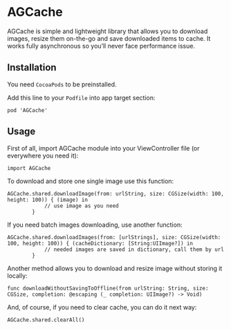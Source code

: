 # AGCache
AGCache is simple and lightweight library that allows you to download images, resize them on-the-go and save downloaded items to cache. It works fully asynchronous so you’ll never face performance issue.

## Installation
You need `CocoaPods` to be preinstalled.

Add this line to your `Podfile` into app target section:

```
pod 'AGCache'
```

## Usage
First of all, import AGCache module into your ViewController file (or everywhere you need it):

```
import AGCache
```

To download and store one single image use this function:

```
AGCache.shared.downloadImage(from: urlString, size: CGSize(width: 100, height: 100)) { (image) in
            // use image as you need
        }
```

If you need batch images downloading, use another function:
```
AGCache.shared.downloadImages(from: [urlStrings], size: CGSize(width: 100, height: 100)) { (cacheDictionary: [String:UIImage?]) in
            // needed images are saved in dictionary, call them by url
        }
```

Another method allows you to download and resize image without storing it locally:

```
func downloadWithoutSavingToOffline(from urlString: String, size: CGSize, completion: @escaping (_ completion: UIImage?) -> Void)
```

And, of course, if you need to clear cache, you can do it next way:

```
AGCache.shared.clearAll()
```

